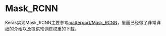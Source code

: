 # Mask_RCNN

Keras实现Mask_RCNN主要参考[matterport/Mask_RCNN](https://github.com/matterport/Mask_RCNN)，里面已经做了非常详细的介绍以及提供预训练权重的下载。

